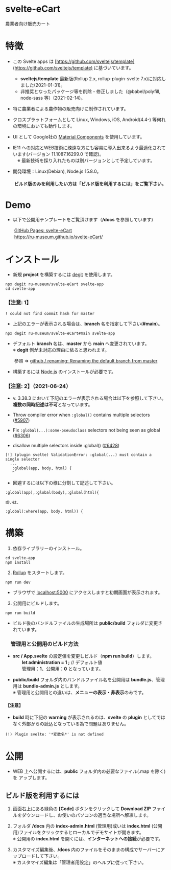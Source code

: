 
# svelte-eCart
農業者向け販売カート
 
# 特徴
- この Svelte apps は [https://github.com/sveltejs/template](https://github.com/sveltejs/template) に基づいています。
    - **sveltejs/template** 最新版(Rollup 2.x, rollup-plugin-svelte 7.x)に対応しました(2021-01-31)。
    - 非推奨となったパッケージ等を削除・修正しました（@babel/polyfill, node-sass 等）(2021-02-14)。
    
- 特に農業者による農作物の販売向けに制作されています。
- クロスプラットフォームとして Linux, Windows, iOS, Android(4.4-) 等何れの環境においても動作します。 
- UI として Google社の [Material Components](https://github.com/material-components/material-components-web) を使用しています。 

- IE11 への対応とWEB技術に疎遠な方にも容易に導入出来るよう最適化されています(バージョン 11.1087.16299.0 で確認)。  
　※ 最新技術を採り入れたものは別バージョンとして予定しています。

- 開発環境：Linux(Debian), Node.js 15.8.0。  

#### 　　ビルド版のみを利用したい方は「ビルド版を利用するには」をご覧下さい。

# Demo
- 以下で公開用テンプレートをご覧頂けます（**/docs** を参照しています) 
 
　　[GitHub Pages: svelte-eCart](https://ru-museum.github.io/svelte-eCart/)  
　　https://ru-museum.github.io/svelte-eCart/ 

# インストール

- 新規 **project** を構築するには [degit](https://github.com/Rich-Harris/degit) を使用します。

```
npx degit ru-museum/svelte-eCart svelte-app
cd svelte-app
```

### 【注意: 1】
```
! could not find commit hash for master
```

- 上記のエラーが表示される場合は、**branch** 名を指定して下さい(**#main**)。

```
npx degit ru-museum/svelte-eCart#main svelte-app
```

- デフォルト **branch** 名は、**master** から **main** へ変更されています。  
 ※ **degit** 側が未対応の理由に依ると思われます。

　　参照 ⇒ [github / renaming: Renaming the default branch from master](https://github.com/github/renaming)

- 構築するには [Node.js](https://nodejs.org/) のインストールが必要です。

### 【注意: 2】（2021-06-24）
- v. 3.38.3 において下記のエラーが表示される場合は以下を参照して下さい。  
**複数の同時記述は不可**となっています。 

- Throw compiler error when <code>:global()</code> contains multiple selectors (<a href="https://github.com/sveltejs/svelte/issues/5907">#5907</a>)
- Fix <code>:global(...):some-pseudoclass</code> selectors not being seen as global (<a href="https://github.com/sveltejs/svelte/issues/6306">#6306</a>)
- disallow multiple selectors inside :global() (<a href="https://github.com/sveltejs/svelte/issues/6428">#6428</a>)

```
[!] (plugin svelte) ValidationError: :global(...) must contain a single selector
  ...
   :global(app, body, html) {
   ^
```
- 回避するには以下の様に分割して記述して下さい。
```
:global(app),:global(body),:global(html){ 

或いは、

:global(:where(app, body, html)) {
```

# 構築

1. 依存ライブラリーのインストール。

```
cd svelte-app
npm install
```

2. [Rollup](https://rollupjs.org/) をスタートします。

```
npm run dev
```

- ブラウザで [localhost:5000](http://localhost:5000/) にアクセスしますと初期画面が表示されます。

3. 公開用にビルドします。

```
npm run build
```
- ビルド後のバンドルファイルの生成場所は **public/build** フォルダに変更されています。  

###  　管理用と公開用のビルド方法

- **src / App.svelte** の設定値を変更しビルド（**npm run build**）します。  
  　　**let administration  = 1 ;**  // デフォルト値  
　　管理用：**1**、公開用：**0** となっています。  

- **public/build** フォルダ内のバンドルファイル名を公開用は **bundle.js**、管理用は  **bundle-admin.js** とします。  
 ※ 管理用と公開用との違いは、**メニューの表示・非表示**のみです。

#### 【注意】
- **build** 時に下記の **warning** が表示されるのは、**svelte** の **plugin** としてではなく外部からの読込となっている為で問題はありません。
```
(!) Plugin svelte: '*変数名*' is not defined
```

# 公開

-  WEB 上へ公開するには、**public** フォルダ内の必要なファイル(.map を除く)を アップします。


##  ビルド版を利用するには

1. 画面右上にある緑色の **[Code]** ボタンをクリックして **Download ZIP** ファイルをダウンロードし、お使いのパソコンの適当な場所へ解凍します。

1. フォルダ **/docs** 内の **index-admin.html** (管理用)或いは **index.html** (公開用)ファイルをクリックするとローカルでデモサイトが開きます。  
※ 公開用の **index.html** を開くには、**インターネットへの接続**が必要です。

1. カスタマイズ編集後、**/docs** 内のファイルをそのままの構成でサーバーにアップロードして下さい。  
※ カスタマイズ編集は「管理者用設定」のヘルプに従って下さい。

















	
